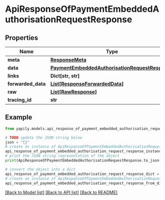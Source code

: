# ApiResponseOfPaymentEmbeddedAuthorisationRequestResponse


## Properties

Name | Type | Description | Notes
------------ | ------------- | ------------- | -------------
**meta** | [**ResponseMeta**](ResponseMeta.md) |  | [optional] 
**data** | [**PaymentEmbeddedAuthorisationRequestResponse**](PaymentEmbeddedAuthorisationRequestResponse.md) |  | [optional] 
**links** | **Dict[str, str]** |  | [optional] 
**forwarded_data** | [**List[ResponseForwardedData]**](ResponseForwardedData.md) |  | [optional] 
**raw** | [**List[RawResponse]**](RawResponse.md) |  | [optional] 
**tracing_id** | **str** |  | [optional] 

## Example

```python
from yapily.models.api_response_of_payment_embedded_authorisation_request_response import ApiResponseOfPaymentEmbeddedAuthorisationRequestResponse

# TODO update the JSON string below
json = "{}"
# create an instance of ApiResponseOfPaymentEmbeddedAuthorisationRequestResponse from a JSON string
api_response_of_payment_embedded_authorisation_request_response_instance = ApiResponseOfPaymentEmbeddedAuthorisationRequestResponse.from_json(json)
# print the JSON string representation of the object
print(ApiResponseOfPaymentEmbeddedAuthorisationRequestResponse.to_json())

# convert the object into a dict
api_response_of_payment_embedded_authorisation_request_response_dict = api_response_of_payment_embedded_authorisation_request_response_instance.to_dict()
# create an instance of ApiResponseOfPaymentEmbeddedAuthorisationRequestResponse from a dict
api_response_of_payment_embedded_authorisation_request_response_from_dict = ApiResponseOfPaymentEmbeddedAuthorisationRequestResponse.from_dict(api_response_of_payment_embedded_authorisation_request_response_dict)
```
[[Back to Model list]](../README.md#documentation-for-models) [[Back to API list]](../README.md#documentation-for-api-endpoints) [[Back to README]](../README.md)


